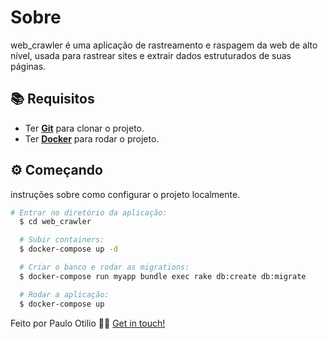 Sobre
========
web_crawler é uma aplicação de rastreamento e raspagem da web de alto nível, usada para rastrear sites e extrair dados estruturados de suas páginas.

<!-- Requisitos -->
## :books: Requisitos
- Ter [**Git**](https://git-scm.com/) para clonar o projeto.
- Ter [**Docker**](https://www.docker.com/) para rodar o projeto.

<!-- Começando -->
## :gear: Começando

instruções sobre como configurar o projeto localmente.
```bash
# Entrar no diretório da aplicação:
  $ cd web_crawler

  # Subir containers:
  $ docker-compose up -d

  # Criar o banco e rodar as migrations:
  $ docker-compose run myapp bundle exec rake db:create db:migrate

  # Rodar a aplicação:
  $ docker-compose up
```

Feito por Paulo Otilio 👋🏻 [Get in touch!](https://github.com/paulootilio)